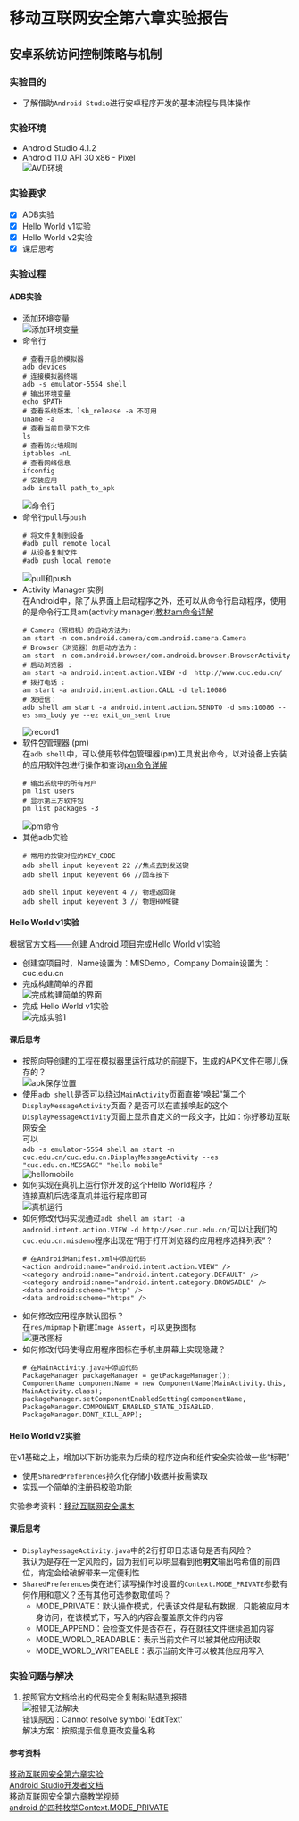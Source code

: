 # 移动互联网安全第六章实验报告  
## 安卓系统访问控制策略与机制  
### 实验目的  
* 了解借助`Android Studio`进行安卓程序开发的基本流程与具体操作  
### 实验环境  
* Android Studio 4.1.2  
* Android 11.0 API 30 x86 - Pixel  
![AVD环境](./image/AVD环境.png)  
### 实验要求  
 - [x] ADB实验  
 - [x] Hello World v1实验  
 - [x] Hello World v2实验  
 - [x] 课后思考  
### 实验过程  
#### ADB实验  
* 添加环境变量  
![添加环境变量](./image/环境变量.png)  
* 命令行  
    ```
    # 查看开启的模拟器
    adb devices
    # 连接模拟器终端
    adb -s emulator-5554 shell
    # 输出环境变量
    echo $PATH
    # 查看系统版本，lsb_release -a 不可用
    uname -a
    # 查看当前目录下文件
    ls
    # 查看防火墙规则
    iptables -nL
    # 查看网络信息
    ifconfig
    # 安装应用
    adb install path_to_apk
    ```  
    ![命令行](./image/命令行.png)  
* 命令行`pull`与`push`  
    ```
    # 将文件复制到设备
    #adb pull remote local
    # 从设备复制文件
    #adb push local remote
    ```  
    ![pull和push](./image/pull和push.png)  
* Activity Manager 实例  
在Android中，除了从界面上启动程序之外，还可以从命令行启动程序，使用的是命令行工具am(activity manager)[教材am命令详解](https://c4pr1c3.github.io/cuc-mis/chap0x06/exp.html)  
    ```
    # Camera（照相机）的启动方法为:
    am start -n com.android.camera/com.android.camera.Camera
    # Browser（浏览器）的启动方法为：
    am start -n com.android.browser/com.android.browser.BrowserActivity
    # 启动浏览器 :
    am start -a android.intent.action.VIEW -d  http://www.cuc.edu.cn/
    # 拨打电话 :
    am start -a android.intent.action.CALL -d tel:10086
    # 发短信：
    adb shell am start -a android.intent.action.SENDTO -d sms:10086 --es sms_body ye --ez exit_on_sent true
    ```  
    ![record1](./image/record1.gif)  
* 软件包管理器 (pm)  
在`adb shell`中，可以使用软件包管理器(pm)工具发出命令，以对设备上安装的应用软件包进行操作和查询[pm命令详解](https://developer.android.com/studio/command-line/adb.html#pm)  
    ```
    # 输出系统中的所有用户
    pm list users
    # 显示第三方软件包
    pm list packages -3
    ```  
    ![pm命令](./image/pm命令.png)  
* 其他adb实验  
    ```
    # 常用的按键对应的KEY_CODE
    adb shell input keyevent 22 //焦点去到发送键
    adb shell input keyevent 66 //回车按下

    adb shell input keyevent 4 // 物理返回键
    adb shell input keyevent 3 // 物理HOME键
    ```  
#### Hello World v1实验  
根据[官方文档——创建 Android 项目](https://developer.android.google.cn/training/basics/firstapp/creating-project.html)完成Hello World v1实验  
* 创建空项目时，Name设置为：MISDemo，Company Domain设置为：cuc.edu.cn  
* 完成构建简单的界面  
![完成构建简单的界面](./image/结果实例1.png)  
* 完成 Hello World v1实验  
![完成实验1](./image/完成实验1.png)  
#### 课后思考  
* 按照向导创建的工程在模拟器里运行成功的前提下，生成的APK文件在哪儿保存的？  
![apk保存位置](./image/apk保存位置.png)  
* 使用`adb shell`是否可以绕过`MainActivity`页面直接“唤起”第二个`DisplayMessageActivity`页面？是否可以在直接唤起的这个`DisplayMessageActivity`页面上显示自定义的一段文字，比如：你好移动互联网安全  
可以  
`adb -s emulator-5554 shell am start -n cuc.edu.cn/cuc.edu.cn.DisplayMessageActivity --es "cuc.edu.cn.MESSAGE" "hello mobile"`  
![hellomobile](./image/hellomobile.png)  
* 如何实现在真机上运行你开发的这个Hello World程序？  
连接真机后选择真机并运行程序即可  
![真机运行](./image/真机运行.png)  
* 如何修改代码实现通过`adb shell am start -a android.intent.action.VIEW -d http://sec.cuc.edu.cn/`可以让我们的`cuc.edu.cn.misdemo`程序出现在“用于打开浏览器的应用程序选择列表”？  
    ```
    # 在AndroidManifest.xml中添加代码
    <action android:name="android.intent.action.VIEW" />
    <category android:name="android.intent.category.DEFAULT" />
    <category android:name="android.intent.category.BROWSABLE" />
    <data android:scheme="http" />
    <data android:scheme="https" />
    ```  
* 如何修改应用程序默认图标？  
在`res/mipmap`下新建`Image Assert`，可以更换图标  
![更改图标](./image/更改图标.png)  
* 如何修改代码使得应用程序图标在手机主屏幕上实现隐藏？  
    ```
    # 在MainActivity.java中添加代码
    PackageManager packageManager = getPackageManager();
    ComponentName componentName = new ComponentName(MainActivity.this, MainActivity.class);
    packageManager.setComponentEnabledSetting(componentName,
    PackageManager.COMPONENT_ENABLED_STATE_DISABLED, PackageManager.DONT_KILL_APP);
    ```  
#### Hello World v2实验  
在v1基础之上，增加以下新功能来为后续的程序逆向和组件安全实验做一些“标靶”  
* 使用`SharedPreferences`持久化存储小数据并按需读取  
* 实现一个简单的注册码校验功能  

实验参考资料：[移动互联网安全课本](https://c4pr1c3.github.io/cuc-mis/chap0x06/exp.html#hello-world-v2)  
#### 课后思考  
* `DisplayMessageActivity.java`中的2行打印日志语句是否有风险？  
我认为是存在一定风险的，因为我们可以明显看到他**明文**输出哈希值的前四位，肯定会给破解带来一定便利性  
* `SharedPreferences`类在进行读写操作时设置的`Context.MODE_PRIVATE`参数有何作用和意义？还有其他可选参数取值吗？  
    * MODE_PRIVATE：默认操作模式，代表该文件是私有数据，只能被应用本身访问，在该模式下，写入的内容会覆盖原文件的内容  
    * MODE_APPEND：会检查文件是否存在，存在就往文件继续追加内容  
    * MODE_WORLD_READABLE：表示当前文件可以被其他应用读取  
    * MODE_WORLD_WRITEABLE：表示当前文件可以被其他应用写入  
### 实验问题与解决  
1. 按照官方文档给出的代码完全复制粘贴遇到报错  
![报错无法解决](./image/报错无法解决.png)  
错误原因：Cannot resolve symbol 'EditText'  
解决方案：按照提示信息更改变量名称  
#### 参考资料  
[移动互联网安全第六章实验](https://c4pr1c3.github.io/cuc-mis/chap0x06/exp.html#hello-world-v2)  
[Android Studio开发者文档](https://developer.android.google.cn/training/basics/firstapp/starting-activity#java)  
[移动互联网安全第六章教学视频](https://www.bilibili.com/video/BV1rr4y1A7nz?p=125&spm_id_from=pageDriver)  
[android 的四种枚举Context.MODE_PRIVATE](https://www.cnblogs.com/nucdy/p/5094297.html)